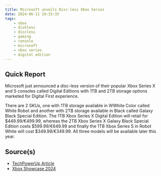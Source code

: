 ```yaml
---
title: Microsoft unveils Disc-less Xbox Series
date: 2024-06-11 19:33:33
tags:
    - xbox
    - diskless
    - discless
    - gaming
    - console
    - microsoft
    - xbox series
    - digital edition
---
```


## Quick Report

Microsoft just announced a disc-less version of their popular Xbox Series X and S consoles called Digital Editions with 1TB and 2TB storage options marketed for Digital First experience.
<!-- more -->

There are 2 SKUs, one with 1TB storage available in WWhite Color called White Robot and another with 2TB storage available in Black called Galaxy Black Special Edition. The 1TB Xbox Series X Digital Edition will retail for $449.99/€499.99, whereas the 2TB Xbox Series X Galaxy Black Special Edition costs $599.99/€649.99 and finally the 1TB Xbox Series S in Robot White will cost $349.99/€349.99. All three models will be available later this year.

## Source(s)

- [TechPowerUp Article][def]
- [Xbox Showcase 2024][def2]

[def]: https://www.techpowerup.com/323456/microsoft-reveals-its-disc-less-xbox-series-x-console
[def2]: https://news.xbox.com/en-us/2024/06/09/xbox-games-showcase-2024-recap-everything-announced/
